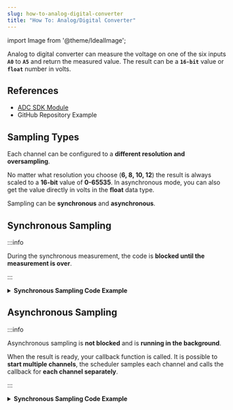 ```yaml
---
slug: how-to-analog-digital-converter
title: "How To: Analog/Digital Converter"
---
```

import Image from '@theme/IdealImage';

Analog to digital converter can measure the voltage on one of the six inputs **`A0`** to **`A5`** and return the measured value. The result can be a **`16-bit`** value or **`float`** number in volts.

## References
- [ADC SDK Module](https://sdk.hardwario.com/group__twr__adc.html)
- GitHub Repository Example

## Sampling Types

Each channel can be configured to a **different resolution and oversampling**.

No matter what resolution you choose (**6, 8, 10, 12**) the result is always scaled to a **16-bit** value of **0-65535**.
In asynchronous mode, you can also get the value directly in volts in the **float** data type.

Sampling can be **synchronous** and **asynchronous**.

## Synchronous Sampling

:::info

  During the synchronous measurement, the code is **blocked until the measurement is over**.

:::

<details><summary><b>Synchronous Sampling Code Example</b></summary>
<p>

  ```c showLineNumbers
  #include <application.h>

  void application_init(void)
  {
      twr_log_init(TWR_LOG_LEVEL_DEBUG, TWR_LOG_TIMESTAMP_OFF);

      twr_adc_init();
  }

  void application_task()
  {
      uint16_t adc;

      twr_adc_get_value(TWR_ADC_CHANNEL_A2, &adc);
      twr_log_debug("%d", adc);

      twr_scheduler_plan_current_relative(200);
  }
  ```

</p>
</details>

## Asynchronous Sampling

:::info

  Asynchronous sampling is **not blocked** and is **running in the background**.

  When the result is ready, your callback function is called. It is possible to **start multiple channels**, the scheduler samples each channel and calls the callback for **each channel separately**.

:::

<details><summary><b>Synchronous Sampling Code Example</b></summary>
<p>

  ```c showLineNumbers
  #include <application.h>

  static void _adc_event_handler(twr_adc_channel_t channel, twr_adc_event_t event, void *param)
  {
      (void) channel;
      (void) param;

      if (event == TWR_ADC_EVENT_DONE)
      {
          uint16_t adc;
          twr_adc_async_get_value(TWR_ADC_CHANNEL_A2, &adc);
          twr_log_debug("%d", adc);

          float voltage;
          twr_adc_get_result_voltage(TWR_ADC_CHANNEL_A2, &voltage);
          twr_log_debug("%f", voltage);
      }
  }

  void application_init(void)
  {
      twr_log_init(TWR_LOG_LEVEL_DEBUG, TWR_LOG_TIMESTAMP_OFF);

      twr_adc_init();
      twr_adc_set_event_handler(TWR_ADC_CHANNEL_A2, _adc_event_handler, NULL);
      twr_adc_resolution_set(TWR_ADC_CHANNEL_A2, TWR_ADC_RESOLUTION_12_BIT);
      twr_adc_oversampling_set(TWR_ADC_CHANNEL_A2, TWR_ADC_OVERSAMPLING_256);
  }

  void application_task()
  {
      twr_adc_async_measure(TWR_ADC_CHANNEL_A2);

      twr_scheduler_plan_current_relative(200);
  }
  ```

</p>
</details>
